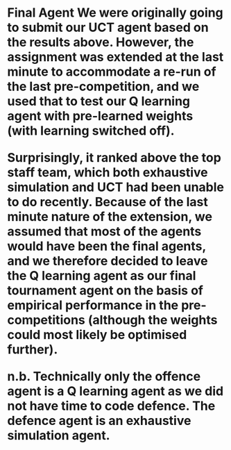 

<h1>Final Agent
We were originally going to submit our UCT agent based on the results above. However, the assignment was extended at the last minute to accommodate a re-run of the last pre-competition, and we used that to test our Q learning agent with pre-learned weights (with learning switched off).

Surprisingly, it ranked above the top staff team, which both exhaustive simulation and UCT had been unable to do recently. Because of the last minute nature of the extension, we assumed that most of the agents would have been the final agents, and we therefore decided to leave the Q learning agent as our final tournament agent on the basis of empirical performance in the pre-competitions (although the weights could most likely be optimised further).

n.b. Technically only the offence agent is a Q learning agent as we did not have time to code defence. The defence agent is an exhaustive simulation agent.